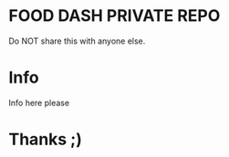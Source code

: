 # FOOD DASH PRIVATE REPO
Do NOT share this with anyone else.
<br />
# Info
Info here please
<br />
# Thanks ;)